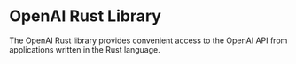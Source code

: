 # OpenAI Rust Library

The OpenAI Rust library provides convenient access to the OpenAI API from applications written in the Rust language.
